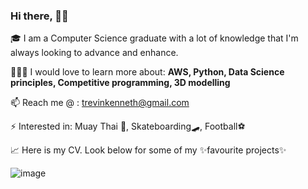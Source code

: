 ### Hi there, 👋🏾
🎓 I am a Computer Science graduate with a lot of knowledge that I'm always looking to advance and enhance.

👨🏾‍🏫 I would love to learn more about: **AWS, Python, Data Science principles, Competitive programming, 3D modelling**

📫 Reach me @ : trevinkenneth@gmail.com

⚡ Interested in: Muay Thai 🥊, Skateboarding🛹, Football⚽

📈 Here is my CV. Look below for some of my ✨favourite projects✨


![image](https://user-images.githubusercontent.com/64080171/167697975-eaffc4fd-779f-4d48-8d94-7c7a9ca745db.png)

<!--
**TrevinKM/TrevinKM** is a ✨ _special_ ✨ repository because its `README.md` (this file) appears on your GitHub profile.

Here are some ideas to get you started:

- 🔭 I’m currently working on ...
- 🌱 I’m currently learning ...
- 👯 I’m looking to collaborate on ...
- 🤔 I’m looking for help with ...
- 💬 Ask me about ...
- 📫 How to reach me: ...
- 😄 Pronouns: ...
- ⚡ Fun fact: ...
-->
